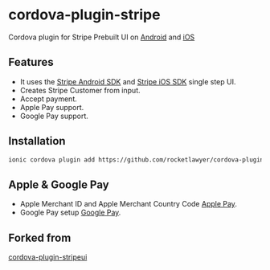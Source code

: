 # cordova-plugin-stripe
Cordova plugin for Stripe Prebuilt UI on [Android](https://stripe.com/docs/payments/accept-a-payment?platform=android) and [iOS](https://stripe.com/docs/payments/accept-a-payment?platform=ios)

## Features

- It uses the [Stripe Android SDK](https://github.com/stripe/stripe-android) and [Stripe iOS SDK](https://github.com/stripe/stripe-ios) single step UI.
- Creates Stripe Customer from input.
- Accept payment.
- Apple Pay support.
- Google Pay support.

## Installation
```sh
ionic cordova plugin add https://github.com/rocketlawyer/cordova-plugin-stripe.git
```

## Apple & Google Pay
- Apple Merchant ID and Apple Merchant Country Code [Apple Pay](https://stripe.com/docs/payments/accept-a-payment?platform=ios&ui=payment-sheet#apple-pay).
- Google Pay setup [Google Pay](https://stripe.com/docs/payments/accept-a-payment?platform=android&ui=payment-sheet#google-pay).

## Forked from
[cordova-plugin-stripeui](https://github.com/gecsbernat/cordova-plugin-stripeui)


